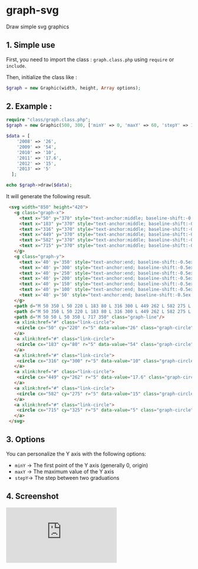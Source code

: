 # graph-svg
Draw simple svg graphics

## 1. Simple use

First, you need to import the class : `graph.class.php` using `require` or `include`.

Then, initialize the class like : 
```php 
$graph = new Graphic(width, height, Array options);
```

## 2. Example :
```php
require "class/graph.class.php";
$graph = new Graphic(500, 300, ['minY' => 0, 'maxY' => 60, 'stepY' => 10]);

$data = [
    '2008' => '26',
    '2009' => '54',
    '2010' => '10',
    '2011' => '17.6',
    '2012' => '15',
    '2013' => '5'
  ];

echo $graph->draw($data);
```

It will generate the following result.
```html
 <svg width="850" height="420">
   <g class="graph-x">
     <text x="50" y="370" style="text-anchor:middle; baseline-shift:-0.5ex;">2008</text>
     <text x="183" y="370" style="text-anchor:middle; baseline-shift:-0.5ex;">2009</text>
     <text x="316" y="370" style="text-anchor:middle; baseline-shift:-0.5ex;">2010</text>
     <text x="449" y="370" style="text-anchor:middle; baseline-shift:-0.5ex;">2011</text>
     <text x="582" y="370" style="text-anchor:middle; baseline-shift:-0.5ex;">2012</text>
     <text x="715" y="370" style="text-anchor:middle; baseline-shift:-0.5ex;">2013</text>
   </g>
   <g class="graph-y">
     <text x='40' y='350' style="text-anchor:end; baseline-shift:-0.5ex;">0</text>
     <text x='40' y='300' style="text-anchor:end; baseline-shift:-0.5ex;">10</text>
     <text x='40' y='250' style="text-anchor:end; baseline-shift:-0.5ex;">20</text>
     <text x='40' y='200' style="text-anchor:end; baseline-shift:-0.5ex;">30</text>
     <text x='40' y='150' style="text-anchor:end; baseline-shift:-0.5ex;">40</text>
     <text x='40' y='100' style="text-anchor:end; baseline-shift:-0.5ex;">50</text>
     <text x='40' y='50' style="text-anchor:end; baseline-shift:-0.5ex;">60</text>
   </g>
   <path d="M 50 350 L 50 220 L 183 80 L 316 300 L 449 262 L 582 275 L 715 325 L 715 350 " class="graph-fill"/>
   <path d="M 50 350 L 50 220 L 183 80 L 316 300 L 449 262 L 582 275 L 715 325 " class="graph-path"/>
   <path d="M 50 50 L 50 350 L 717 350" class="graph-line"/>
   <a xlink:href="#" class="link-circle">
    <circle cx="50" cy="220" r="5" data-value="26" class="graph-circle"/>
   </a>
   <a xlink:href="#" class="link-circle">
    <circle cx="183" cy="80" r="5" data-value="54" class="graph-circle"/>
   </a>
   <a xlink:href="#" class="link-circle">
    <circle cx="316" cy="300" r="5" data-value="10" class="graph-circle"/>
   </a>
   <a xlink:href="#" class="link-circle">
    <circle cx="449" cy="262" r="5" data-value="17.6" class="graph-circle"/>
   </a>
   <a xlink:href="#" class="link-circle">
    <circle cx="582" cy="275" r="5" data-value="15" class="graph-circle"/>
   </a>
   <a xlink:href="#" class="link-circle">
    <circle cx="715" cy="325" r="5" data-value="5" class="graph-circle"/>
   </a>
 </svg>
```

## 3. Options
You can personalize the Y axis with the following options:
 - `minY` -> The first point of the Y axis (generally 0, origin)
 - `maxY` -> The maximum value of the Y axis 
 - `stepY`-> The step between two graduations

## 4. Screenshot

![Graph example](http://www.hostingpics.net/viewer.php?id=136321graphexample.png "Screenshot graph example")
